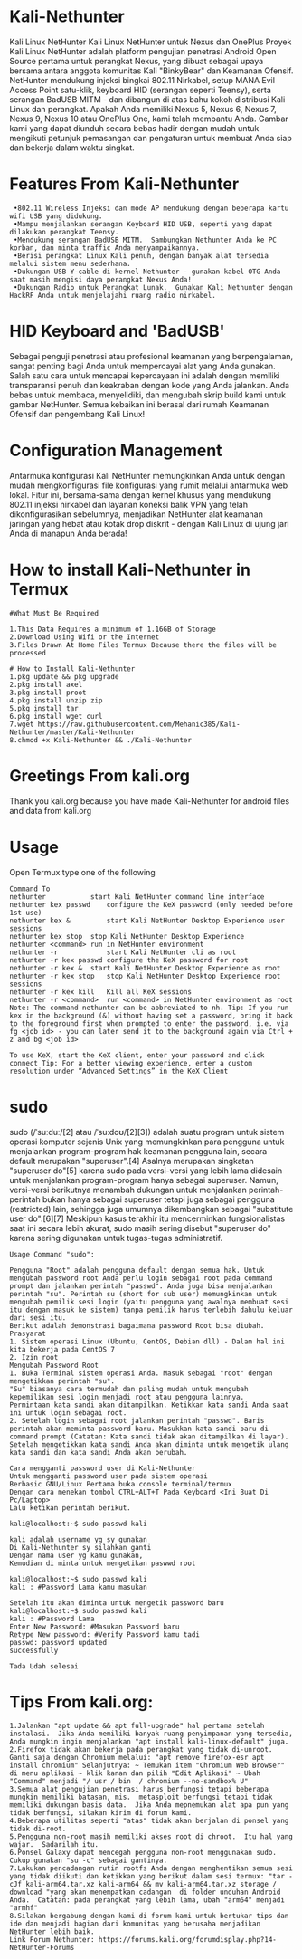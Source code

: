 # Kali-Nethunter
Kali Linux NetHunter  Kali Linux NetHunter untuk Nexus dan OnePlus  Proyek Kali Linux NetHunter adalah platform pengujian penetrasi Android Open Source pertama untuk perangkat Nexus, yang dibuat sebagai upaya bersama antara anggota komunitas Kali "BinkyBear" dan Keamanan Ofensif.  NetHunter mendukung injeksi bingkai 802.11 Nirkabel, setup MANA Evil Access Point satu-klik, keyboard HID (serangan seperti Teensy), serta serangan BadUSB MITM - dan dibangun di atas bahu kokoh distribusi Kali Linux dan perangkat.  Apakah Anda memiliki Nexus 5, Nexus 6, Nexus 7, Nexus 9, Nexus 10 atau OnePlus One, kami telah membantu Anda.  Gambar kami yang dapat diunduh secara bebas hadir dengan mudah untuk mengikuti petunjuk pemasangan dan pengaturan untuk membuat Anda siap dan bekerja dalam waktu singkat.

# Features From Kali-Nethunter
````
 •802.11 Wireless Injeksi dan mode AP mendukung dengan beberapa kartu wifi USB yang didukung.
 •Mampu menjalankan serangan Keyboard HID USB, seperti yang dapat dilakukan perangkat Teensy.
 •Mendukung serangan BadUSB MITM.  Sambungkan Nethunter Anda ke PC korban, dan minta traffic Anda menyampaikannya.
 •Berisi perangkat Linux Kali penuh, dengan banyak alat tersedia melalui sistem menu sederhana.
 •Dukungan USB Y-cable di kernel Nethunter - gunakan kabel OTG Anda saat masih mengisi daya perangkat Nexus Anda!
 •Dukungan Radio untuk Perangkat Lunak.  Gunakan Kali Nethunter dengan HackRF Anda untuk menjelajahi ruang radio nirkabel.
````

# HID Keyboard and 'BadUSB'
Sebagai penguji penetrasi atau profesional keamanan yang berpengalaman, sangat penting bagi Anda untuk mempercayai alat yang Anda gunakan.  Salah satu cara untuk mencapai kepercayaan ini adalah dengan memiliki transparansi penuh dan keakraban dengan kode yang Anda jalankan.  Anda bebas untuk membaca, menyelidiki, dan mengubah skrip build kami untuk gambar NetHunter.  Semua kebaikan ini berasal dari rumah Keamanan Ofensif dan pengembang Kali Linux!

# Configuration Management 
Antarmuka konfigurasi Kali NetHunter memungkinkan Anda untuk dengan mudah mengkonfigurasi file konfigurasi yang rumit melalui antarmuka web lokal.  Fitur ini, bersama-sama dengan kernel khusus yang mendukung 802.11 injeksi nirkabel dan layanan koneksi balik VPN yang telah dikonfigurasikan sebelumnya, menjadikan NetHunter alat keamanan jaringan yang hebat atau kotak drop diskrit - dengan Kali Linux di ujung jari Anda di manapun Anda berada!

# How to install Kali-Nethunter in Termux
````
#What Must Be Required 

1.This Data Requires a minimum of 1.16GB of Storage 
2.Download Using Wifi or the Internet 
3.Files Drawn At Home Files Termux Because there the files will be processed

# How to Install Kali-Nethunter
1.pkg update && pkg upgrade
2.pkg install axel
3.pkg install proot
4.pkg install unzip zip
5.pkg install tar
6.pkg install wget curl
7.wget https://raw.githubusercontent.com/Mehanic385/Kali-Nethunter/master/Kali-Nethunter
8.chmod +x Kali-Nethunter && ./Kali-Nethunter
````
# Greetings From kali.org
Thank you kali.org because you have made Kali-Nethunter for android
files and data from kali.org

# Usage
Open Termux type one of the following 
````
Command	To
nethunter	        start Kali NetHunter command line interface
nethunter kex passwd	configure the KeX password (only needed before 1st use)
nethunter kex &	        start Kali NetHunter Desktop Experience user sessions
nethunter kex stop	stop Kali NetHunter Desktop Experience
nethunter <command>	run in NetHunter environment
nethunter -r	        start Kali NetHunter cli as root
nethunter -r kex passwd	configure the KeX password for root
nethunter -r kex &	start Kali NetHunter Desktop Experience as root
nethunter -r kex stop	stop Kali NetHunter Desktop Experience root sessions
nethunter -r kex kill	Kill all KeX sessions
nethunter -r <command>	run <command> in NetHunter environment as root
Note: The command nethunter can be abbreviated to nh. Tip: If you run kex in the background (&) without having set a password, bring it back to the foreground first when prompted to enter the password, i.e. via fg <job id> - you can later send it to the background again via Ctrl + z and bg <job id>

To use KeX, start the KeX client, enter your password and click connect Tip: For a better viewing experience, enter a custom resolution under “Advanced Settings” in the KeX Client

````

# sudo <root password>
sudo (/ˈsuːduː/[2] atau /ˈsuːdoʊ/[2][3]) adalah suatu program untuk sistem operasi komputer sejenis Unix yang memungkinkan para pengguna untuk menjalankan program-program hak keamanan pengguna lain, secara default merupakan "superuser".[4] Asalnya merupakan singkatan "superuser do"[5] karena sudo pada versi-versi yang lebih lama didesain untuk menjalankan program-program hanya sebagai superuser. Namun, versi-versi berikutnya menambah dukungan untuk menjalankan perintah-perintah bukan hanya sebagai superuser tetapi juga sebagai pengguna (restricted) lain, sehingga juga umumnya dikembangkan sebagai "substitute user do".[6][7] Meskipun kasus terakhir itu mencerminkan fungsionalistas saat ini secara lebih akurat, sudo masih sering disebut "superuser do" karena sering digunakan untuk tugas-tugas administratif.
````
Usage Command "sudo":

Pengguna "Root" adalah pengguna default dengan semua hak. Untuk mengubah password root Anda perlu login sebagai root pada command prompt dan jalankan perintah "passwd". Anda juga bisa menjalankan perintah "su". Perintah su (short for sub user) memungkinkan untuk mengubah pemilik sesi login (yaitu pengguna yang awalnya membuat sesi itu dengan masuk ke sistem) tanpa pemilik harus terlebih dahulu keluar dari sesi itu.
Berikut adalah demonstrasi bagaimana password Root bisa diubah.
Prasyarat
1. Sistem operasi Linux (Ubuntu, CentOS, Debian dll) - Dalam hal ini kita bekerja pada CentOS 7
2. Izin root
Mengubah Password Root
1. Buka Terminal sistem operasi Anda. Masuk sebagai "root" dengan mengetikkan perintah "su".
"Su" biasanya cara termudah dan paling mudah untuk mengubah kepemilikan sesi login menjadi root atau pengguna lainnya.
Permintaan kata sandi akan ditampilkan. Ketikkan kata sandi Anda saat ini untuk login sebagai root.
2. Setelah login sebagai root jalankan perintah "passwd". Baris perintah akan meminta password baru. Masukkan kata sandi baru di command prompt (Catatan: Kata sandi tidak akan ditampilkan di layar). Setelah mengetikkan kata sandi Anda akan diminta untuk mengetik ulang kata sandi dan kata sandi Anda akan berubah.

Cara mengganti password user di Kali-Nethunter 
Untuk mengganti password user pada sistem operasi
Berbasic GNU/Linux Pertama buka console terminal/termux 
Dengan cara menekan tombol CTRL+ALT+T Pada Keyboard <Ini Buat Di Pc/Laptop>
Lalu ketikan perintah berikut. 

kali@localhost:~$ sudo passwd kali

kali adalah username yg sy gunakan
Di Kali-Nethunter sy silahkan ganti
Dengan nama user yg kamu gunakan, 
Kemudian di minta untuk mengetikan paswwd root

kali@localhost:~$ sudo passwd kali
kali : #Password Lama kamu masukan

Setelah itu akan diminta untuk mengetik password baru
kali@localhost:~$ sudo passwd kali
kali : #Password Lama
Enter New Password: #Masukan Password baru
Retype New password: #Verify Password kamu tadi
passwd: password updated
successfully

Tada Udah selesai
````

# Tips From kali.org:
````
1.Jalankan "apt update && apt full-upgrade" hal pertama setelah instalasi.  Jika Anda memiliki banyak ruang penyimpanan yang tersedia, Anda mungkin ingin menjalankan "apt install kali-linux-default" juga.
2.Firefox tidak akan bekerja pada perangkat yang tidak di-unroot.  Ganti saja dengan Chromium melalui: "apt remove firefox-esr apt install chromium" Selanjutnya: ~ Temukan item "Chromium Web Browser" di menu aplikasi ~ klik kanan dan pilih "Edit Aplikasi" ~ Ubah "Command" menjadi "/ usr / bin  / chromium --no-sandbox% U"
3.Semua alat pengujian penetrasi harus berfungsi tetapi beberapa mungkin memiliki batasan, mis.  metasploit berfungsi tetapi tidak memiliki dukungan basis data.  Jika Anda mepnemukan alat apa pun yang tidak berfungsi, silakan kirim di forum kami.
4.Beberapa utilitas seperti "atas" tidak akan berjalan di ponsel yang tidak di-root.
5.Pengguna non-root masih memiliki akses root di chroot.  Itu hal yang wajar.  Sadarilah itu.
6.Ponsel Galaxy dapat mencegah pengguna non-root menggunakan sudo.  Cukup gunakan "su -c" sebagai gantinya.
7.Lakukan pencadangan rutin rootfs Anda dengan menghentikan semua sesi yang tidak diikuti dan ketikkan yang berikut dalam sesi termux: "tar -cJf kali-arm64.tar.xz kali-arm64 && mv kali-arm64.tar.xz storage / download "yang akan menempatkan cadangan  di folder unduhan Android Anda.  Catatan: pada perangkat yang lebih lama, ubah "arm64" menjadi "armhf"
8.Silakan bergabung dengan kami di forum kami untuk bertukar tips dan ide dan menjadi bagian dari komunitas yang berusaha menjadikan NetHunter lebih baik.
Link Forum Nethunter: https://forums.kali.org/forumdisplay.php?14-NetHunter-Forums

````
